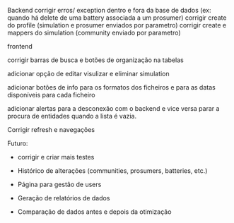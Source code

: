 Backend
corrigir erros/ exception dentro e fora da base de dados (ex: quando há delete de uma battery associada a um prosumer)
corrigir create do profile (simulation e prosumer enviados por parametro)
corrigir create e mappers do simulation (community enviado por parametro)

frontend

corrigir barras de busca e botões de organização na tabelas

adicionar opção de editar visulizar e eliminar simulation

adicionar botões de info para os formatos dos ficheiros e para as datas disponíveis para cada ficheiro

adicionar alertas para a desconexão com o backend e vice versa
parar a procura de entidades quando a lista é vazia.

Corrigir refresh e navegações 

Futuro:
- corrigir e criar mais  testes

- Histórico de alterações (communities, prosumers, batteries, etc.)
- Página para gestão de users
- Geração de relatórios de dados
- Comparação de dados antes e depois da otimização